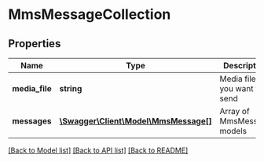 # MmsMessageCollection

## Properties
Name | Type | Description | Notes
------------ | ------------- | ------------- | -------------
**media_file** | **string** | Media file you want to send | 
**messages** | [**\Swagger\Client\Model\MmsMessage[]**](MmsMessage.md) | Array of MmsMessage models | 

[[Back to Model list]](../README.md#documentation-for-models) [[Back to API list]](../README.md#documentation-for-api-endpoints) [[Back to README]](../README.md)


